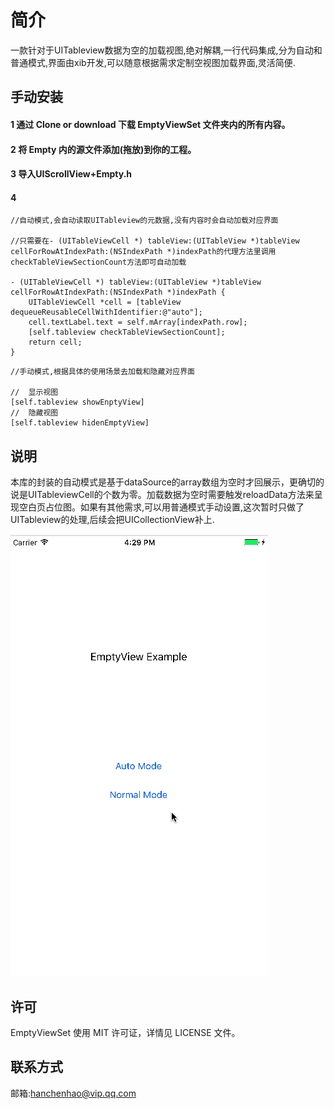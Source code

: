 # 简介

一款针对于UITableview数据为空的加载视图,绝对解耦,一行代码集成,分为自动和普通模式,界面由xib开发,可以随意根据需求定制空视图加载界面,灵活简便.

## 手动安装

#### 1 通过 Clone or download 下载 EmptyViewSet 文件夹内的所有内容。

#### 2 将 Empty 内的源文件添加(拖放)到你的工程。

#### 3 导入UIScrollView+Empty.h

#### 4

```objc
//自动模式,会自动读取UITableview的元数据,没有内容时会自动加载对应界面

//只需要在- (UITableViewCell *) tableView:(UITableView *)tableView cellForRowAtIndexPath:(NSIndexPath *)indexPath的代理方法里调用 checkTableViewSectionCount方法即可自动加载

- (UITableViewCell *) tableView:(UITableView *)tableView cellForRowAtIndexPath:(NSIndexPath *)indexPath {
    UITableViewCell *cell = [tableView dequeueReusableCellWithIdentifier:@"auto"];
    cell.textLabel.text = self.mArray[indexPath.row];
    [self.tableview checkTableViewSectionCount];
    return cell;
}
```

```objc
//手动模式,根据具体的使用场景去加载和隐藏对应界面

//	显示视图
[self.tableview showEnptyView]
//	隐藏视图
[self.tableview hidenEmptyView] 

```

## 说明
本库的封装的自动模式是基于dataSource的array数组为空时才回展示，更确切的说是UITableviewCell的个数为零。加载数据为空时需要触发reloadData方法来呈现空白页占位图。如果有其他需求,可以用普通模式手动设置,这次暂时只做了UITableview的处理,后续会把UICollectionView补上.

![](https://github.com/hanchenhao/EmptyViewSet/blob/master/empty.gif)

## 许可
EmptyViewSet 使用 MIT 许可证，详情见 LICENSE 文件。


## 联系方式
邮箱:hanchenhao@vip.qq.com




